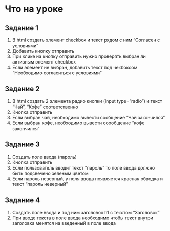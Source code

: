# Что на уроке

## Задание 1

1. В html создать элемент checkbox и текст рядом с ним “Согласен с условиями”
2. Добавить кнопку отправить
3. При клике на кнопку отправить нужно проверять выбран ли активным элемент checkbox
4. Если элемент не выбран, добавить текст под чекбоксом “Необходимо согласиться с условиями”

## Задание 2

1. В html создать 2 элемента радио кнопки (input type=”radio”) и текст “Чай”, “Кофе” соответственно
2. Кнопка отправить
3. Если выбран чай, необходимо вывести сообщение “Чай закончился”
4. Если выбран кофе, необходимо вывести соообщение “кофе закончился”

## Задание 3

1. Создать поле ввода (пароль)
2. Кнопка отправить
3. Если пользователь вводит текст “пароль” то поле ввода должно быть подсвечено зеленым цветом
4. Если пароль неверный, у поля ввода появляется красная обводка и текст “пароль неверный”

## Задание 4

1. Создать поле ввода и под ним заголовок h1 с текстом “Заголовок”
2. При вводе текста в поле ввода необходимо чтобы текст внутри заголовка менятся на введенный в поле ввода
